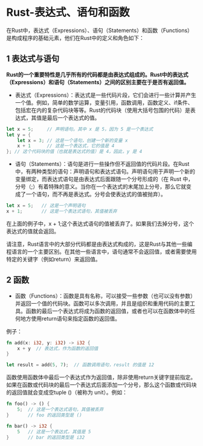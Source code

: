 # Rust-表达式、语句和函数

在Rust中，表达式（Expressions）、语句（Statements）和函数（Functions）是构成程序的基础元素，他们在Rust中的定义和角色如下：

## 1 表达式与语句

**Rust的一个重要特性是几乎所有的代码都是由表达式组成的。Rust中的表达式（Expressions）和语句（Statements）之间的区别主要在于是否有返回值。**

* 表达式（Expressions）：表达式是一些代码片段，它们会进行一些计算并产生一个值。例如，简单的数学运算，变量引用，函数调用，函数定义、if条件、包括宏在内的复杂代码块等等。Rust的代码块（使用大括号包围的代码）是表达式，其值是最后一个表达式的值。

```rust
let x = 5;     // 声明语句。其中 x 是 5，因为 5 是一个表达式
let y = {
    let x = 3; // 这是一个语句，创建一个新的变量 x
    x + 1      // 这是一个表达式，它的值是 4
}; // 这个代码块的值（也就是表达式的值）是 4，因此，y 是 4
```

* 语句（Statements）：语句是进行一些操作但不返回值的代码片段。在Rust中，有两种类型的语句：声明语句和表达式语句。声明语句用于声明一个新的变量绑定，而表达式语句是由表达式后面跟随一个分号形成的（在 Rust 中，分号（;）有着特殊的意义。当你在一个表达式的末尾加上分号，那么它就变成了一个语句，而不再是表达式。分号会使表达式的值被抛弃）。

```rust
let x = 5;   // 这是一个声明语句
x + 1;       // 这是一个表达式语句，其值被丢弃
```

在上面的例子中，x + 1;这个表达式语句的值被丢弃了。如果我们去掉分号，这个表达式的值就会返回。

请注意，Rust语言中的大部分代码都是由表达式构成的，这是Rust与其他一些编程语言的一个主要区别。在其他一些语言中，语句通常不会返回值，或者需要使用特定的关键字（例如return）来返回值。

## 2 函数

* 函数（Functions）：函数是具有名称，可以接受一些参数（也可以没有参数）并返回一个值的代码块。函数可以多次调用，并且是组织和重用代码的主要工具。函数的最后一个表达式将成为函数的返回值，或者也可以在函数体中的任何地方使用return语句来指定函数的返回值。

例子：

```rust
fn add(x: i32, y: i32) -> i32 {
    x + y  // 表达式，作为函数的返回值
}

let result = add(5, 7);  // 函数调用语句，result 的值是 12
```
函数使用函数体中最后一个表达式作为返回值，除非使用return关键字提前指定。如果在函数或代码块的最后一个表达式后面添加一个分号，那么这个函数或代码块的返回值就会变成空tuple ()（被称为 unit）。例如：

```rust
fn foo() -> () {
    5;  // 这是一个表达式语句，其值被丢弃
}       // foo 的返回类型是 ()

fn bar() -> i32 {
    5   // 这是一个表达式，其值是 5
}       // bar 的返回类型是 i32
```



